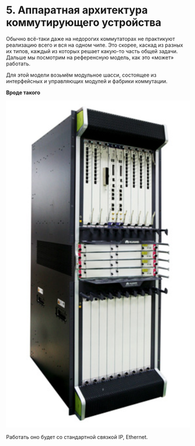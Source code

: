 # 5. Аппаратная архитектура коммутирующего устройства

Обычно всё-таки даже на недорогих коммутаторах не практикуют реализацию всего и вся на одном чипе. Это скорее, каскад из разных их типов, каждый из которых решает какую-то часть общей задачи.  
Дальше мы посмотрим на референсную модель, как это «может» работать.  
  
Для этой модели возьмём модульное шасси, состоящее из интерфейсных и управляющих модулей и фабрики коммутации.

**Вроде такого**

![](../../.gitbook/assets/image%20%28108%29.png)

Работать оно будет со стандартной связкой IP, Ethernet.  


